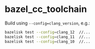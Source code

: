 # bazel_cc_toolchain

Build using `--config=clang_version`, e.g.:
```bash
bazelisk test --config=clang_12  //...
bazelisk test --config=clang_11  //...
bazelisk test --config=clang_10  //...
```
